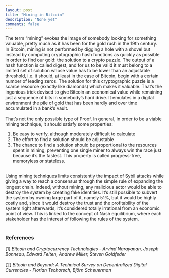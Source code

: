```yaml
---
layout: post
title: "Mining in Bitcoin"
description: "None yet"
comments: false
---
```



The term “mining” evokes the image of somebody looking for something valuable, pretty much as it has been for the gold rush in the 19th century.
<br>
In Bitcoin, mining is not performed by digging a hole with a shovel but instead by computing cryptographic hash functions as quickly as possible in order to find our gold: the solution to a crypto puzzle. The output of a hash function is called digest, and for us to be valid it must belong to a limited set of solution whose value has to be lower than an adjustable threshold, i.e. it should, at least in the case of Bitcoin, begin with a certain number of leading zeros. 
The solution for this cryptographic puzzle is a scarce resource (exactly like diamonds) which makes it valuable.
That’s the ingenious trick devised to give Bitcoin an economical value while remaining just a sequence of bits in somebody’s hard drive. It emulates in a digital environment the pile of gold that has been hardly and over time accumulated in a bank’s vault.<br>
<br>
That’s not the only possible type of Proof.  In general, in order to be a viable mining technique, it should satisfy some properties:
1.	Be easy to verify, although moderately difficult to calculate
2.	The effort to find a solution should be adjustable
3.	The chance to find a solution should be proportional to the resources spent in mining, preventing one single miner to always win the race just because it’s the fastest. This property is called progress-free, memoryless or stateless.<br>
<br>
Using mining techniques limits consistently the impact of Sybil attacks while giving a way to reach a consensus through the simple rule of expanding the longest chain. Indeed, without mining, any malicious actor would be able to destroy the system by creating fake identities. 
It’s still possible to subvert the system by owning large part of it, namely 51%, but it would be highly costly and, since it would destroy the trust and the profitability of the system right afterwards, it’s considered totally irrational from an economic point of view.
This is linked to the concept of Nash equilibrium, where each stakeholder has the interest of following the rules of the system.<br>
<br>

### References
[1] <i>Bitcoin and Cryptocurrency Technologies - Arvind Narayanan, Joseph Bonneau, Edward Felten, Andrew Miller, Steven Goldfeder </i><br>
<br>
[2] <i>Bitcoin and Beyond: A Technical Survey on Decentralized Digital Currencies - Florian Tschorsch, Björn Scheuerman</i><br>
<br>
